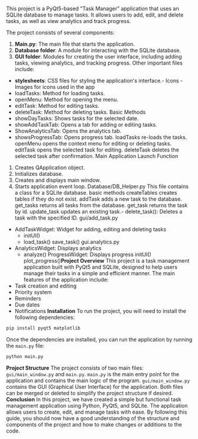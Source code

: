 This project is a PyQt5-based "Task Manager" application that uses an SQLite database to manage tasks. It allows users to add, edit, and delete tasks, as well as view analytics and track progress.

The project consists of several components:
1. **Main.py**: The main file that starts the application.
2. **Database folder**: A module for interacting with the SQLite database.
3. **GUI folder**: Modules for creating the user interface, including adding tasks, viewing analytics, and tracking progress.
Other important files include:
- **stylesheets**: CSS files for styling the application's interface.- Icons - Images for icons used in the app
- loadTasks: Method for loading tasks.
- openMenu: Method for opening the menu.
- editTask: Method for editing tasks.
- deleteTask: Method for deleting tasks.
Basic Methods
- showDayTasks: Shows tasks for the selected date.
- showAddTaskTab: Opens a tab for adding or editing tasks.
- ShowAnalyticsTab: Opens the analytics tab.
- showsProgressTab: Opens progress tab.
loadTasks re-loads the tasks.
openMenu opens the context menu for editing or deleting tasks. 
editTask opens the selected task for editing. 
deleteTask deletes the selected task after confirmation.
Main Application Launch Function
1. Creates QApplication object. 
2. Initializes database. 
3. Creates and displays main window. 
4. Starts application event loop. 
Database/DB_Helper.py 
This file contains a class for a SQLite database. 
basic methods
createTables creates tables if they do not exist. 
addTask adds a new task to the database. 
get_tasks returns all tasks from the database. 
get_task returns the task by id. 
update_task updates an existing task.- delete_task(): Deletes a task with the specified ID.
gui/add_task.py
- AddTaskWidget: Widget for adding, editing and deleting tasks
  - initUI()
  - load_task()
  save_task() 
gui.analytics.py 
- AnalyticsWidget: Displays analytics
  - analyze()
ProgressWidget: Displays progress
initUI()
plot_progress()**Project Overview**
This project is a task management application built with PyQt5 and SQLite, designed to help users manage their tasks in a simple and efficient manner. The main features of the application include:
- Task creation and editing
- Priority system
- Reminders
- Due dates
- Notifications
**Installation**
To run the project, you will need to install the following dependencies:
```python
pip install pyqt5 matplotlib
```
Once the dependencies are installed, you can run the application by running the `main.py` file:
```bash
python main.py
```
**Project Structure**
The project consists of two main files: `gui/main_window.py` and `main.py`. `main.py` is the main entry point for the application and contains the main logic of the program. `gui/main_window.py` contains the GUI (Graphical User Interface) for the application.
Both files can be merged or deleted to simplify the project structure if desired.
**Conclusion**
In this project, we have created a simple but functional task management application using Python, PyQt5, and SQLite. The application allows users to create, edit, and manage tasks with ease.
By following this guide, you should now have a good understanding of the structure and components of the project and how to make changes or additions to the code.
